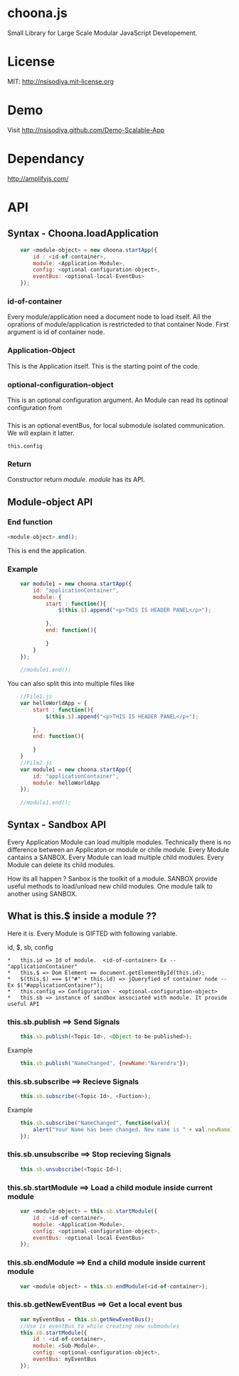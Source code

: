 choona.js
=========
Small Library for Large Scale Modular JavaScript Developement.

License
========
MIT: http://nsisodiya.mit-license.org


Demo
=============
Visit http://nsisodiya.github.com/Demo-Scalable-App

Dependancy
============
http://amplifyjs.com/


API
====
## Syntax - Choona.loadApplication

```javascript
	var <module-object> = new choona.startApp({
		id : <id-of-container>, 
		module: <Application-Module>, 
		config: <optional-configuration-object>,
		eventBus: <optional-local-EventBus>
	});
```
### id-of-container
Every module/application need a document node to load itself. All the oprations of module/application is restricteded to
that container Node. First argument is id of container node.

### Application-Object
This is the Application itself. This is the starting point of the code.

### optional-configuration-object
This is an optional configuration argument. An Module can read its optinoal configuration from 

### <local-EventBus>
This is an optional eventBus, for local submodule isolated communication. We will explain it latter.
```
this.config
```
### Return
Constructor return *module*. *module* has its API.

## Module-object API

### End function
```javascript
<module-object>.end();
```
This is end the application.
### Example

```javascript
	var module1 = new choona.startApp({
		id: "applicationContainer", 
		module: {
			start : function(){
				$(this.$).append("<p>THIS IS HEADER PANEL</p>");
		
			},
			end: function(){
		
			}
		}
	});
	
	//module1.end();
```

You can also split this into multiple files like
```javascript
	//File1.js
	var helloWorldApp = {
		start : function(){
			$(this.$).append("<p>THIS IS HEADER PANEL</p>");
	
		},
		end: function(){
	
		}
	}
	//File2.js
	var module1 = new choona.startApp({
		id: "applicationContainer", 
		module: helloWorldApp
	});
	
	//module1.end();
```
## Syntax - Sandbox API
Every Application Module can load multiple modules. Technically there is no difference between
an Applicaton or module or chile module.
Every Module cantains a SANBOX. Every Module can load multiple child modules. 
Every Module can delete its child modules.

How its all happen ? Sanbox is the toolkit of a module. SANBOX provide useful 
methods to load/unload new child modules. One module talk to another using SANBOX.

## What is this.$ inside a module ??

Here it is. Every Module is GIFTED with following variable.

id, $, sb, config


```
*	this.id => Id of module.  <id-of-container> Ex -- "applicationContainer"
*	this.$ => Dom Element == document.getElementById(this.id);
*	$(this.$) === $("#" + this.id) => jQueryfied of container node -- Ex $("#applicationContainer");
*	this.config => Configuration - <optional-configuration-object>
*	this.sb => instance of sandbox associated with module. It provide useful API
```
### this.sb.publish  ==> Send Signals
```javascript
	this.sb.publish(<Topic-Id>, <Object-to-be-published>);
```

Example

```javascript
	this.sb.publish("NameChanged", {newName:"Narendra"});
```

### this.sb.subscribe  ==> Recieve Signals
```javascript
	this.sb.subscribe(<Topic-Id>, <Fuction>);
```

Example

```javascript
	this.sb.subscribe("NameChanged", function(val){
		alert("Your Name has been changed. New name is " + val.newName);
	});
```
### this.sb.unsubscribe  ==> Stop recieving Signals
```javascript
	this.sb.unsubscribe(<Topic-Id>);
```
### this.sb.startModule  ==> Load a child module inside current module
```javascript
	var <module-object> = this.sb.startModule({
		id : <id-of-container>, 
		module: <Application-Module>, 
		config: <optional-configuration-object>,
		eventBus: <optional-local-EventBus>
	});
```
### this.sb.endModule  ==> End a child module inside current module
```javascript
	var <module-object> = this.sb.endModule(<id-of-container>);
```

### this.sb.getNewEventBus  ==> Get a local event bus
```javascript
	var myEventBus = this.sb.getNewEventBus();
	//Use is eventBus to while creating new submodules
	this.sb.startModule({
		id : <id-of-container>, 
		module: <Sub-Module>, 
		config: <optional-configuration-object>,
		eventBus: myEventBus
	});
```
